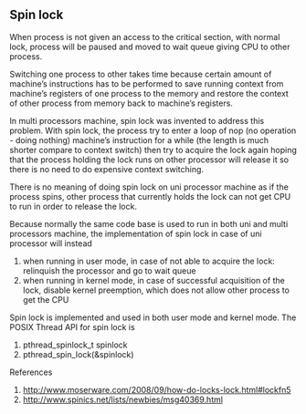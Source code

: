 ﻿## Spin lock

When process is not given an access to the critical section,  with normal lock, process will be paused 
and moved to wait queue giving CPU to other process. 

Switching one process to other takes time because certain amount of machine’s instructions has to be performed 
to save running context from machine’s registers of one process to the memory and restore the context of other 
process from memory back to machine’s registers.

In multi processors machine, spin lock was invented to address this problem. With spin lock, the process try to 
enter a loop of nop (no operation - doing nothing) machine’s instruction for a while (the length is much shorter 
compare to context switch) then try to acquire  the lock again hoping that the process holding the lock runs on 
other processor will release it so there is no need to do expensive context switching.  


There is no meaning of doing spin lock on uni processor machine as if the process spins, other process that 
currently holds the lock can not get CPU to run in order to release the lock. 

Because normally the same code base is used to run in both uni and multi processors machine, the implementation 
of spin lock in case of uni processor will instead 

1. when running in user mode, in case of not able to acquire the lock: relinquish the processor and go to wait queue
2. when running in kernel mode, in case of successful acquisition of the lock, disable kernel preemption, 
which does not allow other process to get the CPU     

Spin lock is implemented and used in both user mode and kernel mode. The POSIX Thread API for spin lock is

1. pthread_spinlock_t spinlock
2. pthread_spin_lock(&spinlock)

References

1. http://www.moserware.com/2008/09/how-do-locks-lock.html#lockfn5
1. http://www.spinics.net/lists/newbies/msg40369.html

